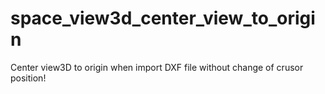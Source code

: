 # space_view3d_center_view_to_origin
Center view3D to origin when import DXF file without change of crusor position!
